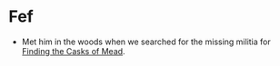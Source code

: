 # Fef

- Met him in the woods when we searched for the missing militia for [Finding the Casks of Mead](../../Quests/Completed/Finding%20the%20Casks%20of%20Mead.md).